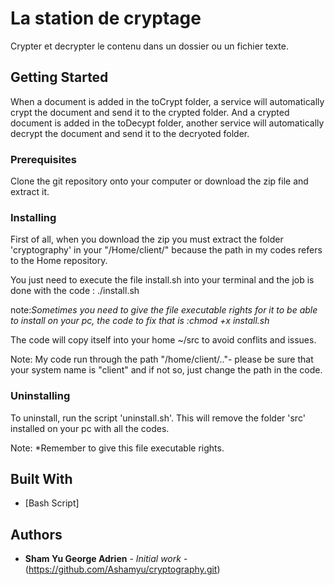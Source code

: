 # La station de cryptage

Crypter et decrypter le contenu dans un dossier ou un fichier texte.

## Getting Started

When a document is added in the toCrypt folder, a service will automatically crypt the document and send it to the crypted folder.
And a crypted document is added in the toDecypt folder, another service will automatically decrypt the document and send it to the decryoted folder.

### Prerequisites

Clone the git repository onto your computer or download the zip file and extract it.


### Installing

First of all, when you download the zip you must extract the folder 'cryptography' in your "/Home/client/" because the path in my codes refers to the Home repository.

You just need to execute the file install.sh into your terminal and the job is done with the code : ./install.sh

note:*Sometimes you need to give the file executable rights for it to be able to install on your pc, the code to fix that is :chmod +x install.sh*

The code will copy itself into your home ~/src to avoid conflits and issues.

Note: My code run through the path "/home/client/.."- please be sure that your system name is "client" and if not so, just change the path in the code.

### Uninstalling

To uninstall, run the script 'uninstall.sh'. This will remove the folder 'src' installed on your pc with all the codes.

Note: *Remember to give this file executable rights.

## Built With

* [Bash Script]

## Authors

* **Sham Yu George Adrien** - *Initial work* - (https://github.com/Ashamyu/cryptography.git)
